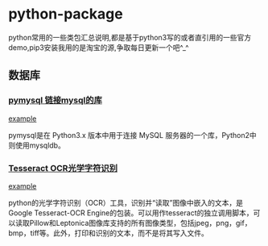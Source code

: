 # python-package
python常用的一些类包汇总说明,都是基于python3写的或者直引用的一些官方demo,pip3安装我用的是淘宝的源,争取每日更新一个吧^_^

## 数据库

### [pymysql 链接mysql的库](https://github.com/PyMySQL/PyMySQL)
[example](./example/pymysql/)

pymysql是在 Python3.x 版本中用于连接 MySQL 服务器的一个库，Python2中则使用mysqldb。

### [Tesseract OCR光学字符识别](https://github.com/madmaze/pytesseract)
[example](./example/tesseract/)

python的光学字符识别（OCR）工具，识别并“读取”图像中嵌入的文本，是Google Tesseract-OCR Engine的包装。可以用作tesseract的独立调用脚本，可以读取Pillow和Leptonica图像库支持的所有图像类型，包括jpeg，png，gif，bmp，tiff等。此外，打印和识别的文本，而不是将其写入文件。
